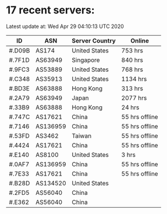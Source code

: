 # 17 recent servers:

Latest update at: Wed Apr 29 04:10:13 UTC 2020

| ID | ASN | Server Country | Online |
| -- | --- | -------------- | ------ |
| #.D09B | AS174 | United States | 753 hrs |
| #.7F1D | AS63949 | Singapore | 840 hrs |
| #.9FC3 | AS53889 | United States | 768 hrs |
| #.C348 | AS35913 | United States | 1134 hrs |
| #.BD3E | AS63888 | Hong Kong | 313 hrs |
| #.2A79 | AS63949 | Japan | 2077 hrs |
| #.33B9 | AS63888 | Hong Kong | 24 hrs |
| #.747C | AS17621 | China | 55 hrs offline |
| #.7146 | AS136959 | China | 55 hrs offline |
| #.53FD | AS3462 | Taiwan | 55 hrs offline |
| #.4424 | AS17621 | China | 55 hrs offline |
| #.E140 | AS8100 | United States | 3 hrs |
| #.0AF7 | AS136959 | China | 55 hrs offline |
| #.7E33 | AS17621 | China | 55 hrs offline |
| #.B28D | AS134520 | United States | |
| #.2FD5 | AS56040 | China | |
| #.E362 | AS56040 | China | |

